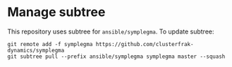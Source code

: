 # Manage subtree

This repository uses subtree for `ansible/symplegma`. To update subtree:

```
git remote add -f symplegma https://github.com/clusterfrak-dynamics/symplegma 
git subtree pull --prefix ansible/symplegma symplegma master --squash
```
